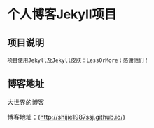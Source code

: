 # 个人博客Jekyll项目

## 项目说明
    项目使用Jekyll及Jekyll皮肤：LessOrMore；感谢他们！

## 博客地址
[大世界的博客](https://http://shijie1987ssj.github.io/)

博客地址：(http://shijie1987ssj.github.io/)